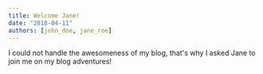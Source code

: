 ```yaml
---
title: Welcome Jane!
date: "2018-04-11"
authors: [john_doe, jane_roe]
---
```


I could not handle the awesomeness of my blog, that's why I asked Jane to join me on my blog adventures!  